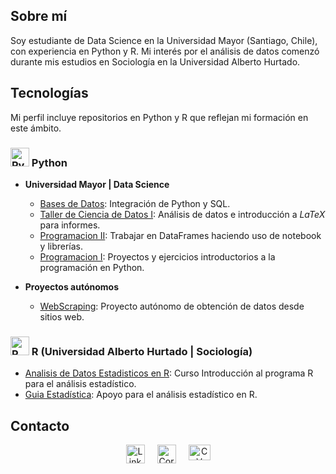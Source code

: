 ## Sobre mí

Soy estudiante de Data Science en la Universidad Mayor (Santiago, Chile), con experiencia en Python y R. Mi interés por el análisis de datos comenzó durante mis estudios en Sociología en la Universidad Alberto Hurtado.

## Tecnologías
Mi perfil incluye repositorios en Python y R que reflejan mi formación en este ámbito.

### <img src="https://github.com/user-attachments/assets/ef1b831f-ca27-43cf-9de3-54f87b105b28" alt="Python Logo" style="width:30px; height:30px">  Python

- **Universidad Mayor | Data Science**

  - [Bases de Datos](https://github.com/ElK1000o/Bases-de-Datos "Bases de Datos"): Integración de Python y SQL.
  - [Taller de Ciencia de Datos I](https://github.com/ElK1000o/Taller-Ciencia-de-Datos-I "Taller de Ciencia de Datos I"): Análisis de datos e introducción a $LaTeX$ para informes.
  - [Programacion II](https://github.com/ElK1000o/Programacion-II "Programación II"): Trabajar en DataFrames haciendo uso de notebook y librerías.
  - [Programacion I](https://github.com/ElK1000o/Programacion-I "Programación I"): Proyectos y ejercicios introductorios a la programación en Python.

- **Proyectos autónomos**

  - [WebScraping](https://github.com/ElK1000o/WebScraping "WebScraping"): Proyecto autónomo de obtención de datos desde sitios web.

### <img src="https://github.com/user-attachments/assets/99d6081a-1c8c-47d5-bc37-a050999c9c84" alt="R Logo" style="width:30px; height:30px">  R (Universidad Alberto Hurtado | Sociología)
  - [Analisis de Datos Estadisticos en R](https://github.com/ElK1000o/CursoR-Completo "Curso R | UAH"): Curso Introducción al programa R para el análisis estadístico.
  - [Guia Estadística](https://github.com/ElK1000o/Guia-4-Estadistica "Guia Estadística"): Apoyo para el análisis estadístico en R.

## Contacto

<div align="center" style="display: flex; justify-content: center; gap: 20px;">
  <a href="https://www.linkedin.com/in/camiloriquelmehorta" title="Camilo Riquelme | LinkedIn">
    <img src="https://github.com/ElK1000o/ElK1000o/assets/102204400/dcfd276c-44c3-4b51-ab13-8a2b912edba3" alt="LinkedIn Logo" style="width:30px; height:30px;">
  </a>
  <a href="mailto:cam.rique.hor@gmail.com" title="Enviar Correo">
    <img src="https://github.com/ElK1000o/ElK1000o/assets/102204400/11c42cfb-d69e-4ce8-a04f-71c8a73ef7b3" alt="Correo" style="width:30px; height:30px;">
  </a>
  <a href="https://github.com/ElK1000o/CV" title="Camilo Riquelme | CV">
    <img src="https://github.com/ElK1000o/ElK1000o/assets/102204400/70114968-503b-4d78-aaa3-645f8748b3fb" alt="CV" style="width:35px; height:25px;">
  </a>
</div>
